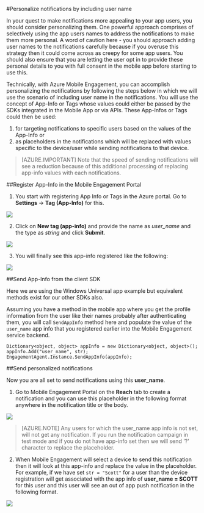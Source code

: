 <properties 
    pageTitle="Send personalized notification with Azure Mobile Engagement" 
    description="How to send personalized notifications by including user profile information in the notifications like their names"        
    services="mobile-engagement" 
    documentationCenter="mobile" 
    authors="piyushjo" 
    manager="dwrede" 
    editor="" />

<tags 
    ms.service="mobile-engagement" 
    ms.workload="mobile" 
    ms.tgt_pltfrm="all" 
    ms.devlang="na" 
    ms.topic="article" 
    ms.date="08/19/2016" 
    ms.author="piyushjo" />

#<a name="personalize-notifications-by-including-user-name"></a>Personalize notifications by including user name

In your quest to make notifications more appealing to your app users, you should consider personalizing them. One powerful approach comprises of selectively using the app users names to address the notifications to make them more personal. A word of caution here - you should approach adding user names to the notifications carefully because if you overuse this strategy then it could come across as creepy for some app users. You should also ensure that you are letting the user opt in to provide these personal details to you with full consent in the mobile app before starting to use this. 

Technically, with Azure Mobile Engagement, you can accomplish personalizing the notifications by following the steps below in which we will use the scenario of including user name in the notifications. You will use the concept of App-Info or Tags whose values could either be passed by the SDKs integrated in the Mobile App or via APIs. These App-Infos or Tags could then be used:

1. for targeting notifications to specific users based on the values of the App-Info or 
2. as placeholders in the notifications which will be replaced with values specific to the device/user while sending notifications to that device. 

> [AZURE.IMPORTANT] Note that the speed of sending notifications will see a reduction because of this additional processing of replacing app-info values with each notifications. 

##<a name="register-app-info-in-the-mobile-engagement-portal"></a>Register App-Info in the Mobile Engagement Portal

1) You start with registering App Info or Tags in the Azure portal. Go to **Settings** -> **Tag (App-Info)** for this.  

![][1]  

2) Click on **New tag (app-info)** and provide the name as *user_name* and the type as *string* and click **Submit**. 

![][2]

3) You will finally see this app-info registered like the following:

![][3]

##<a name="send-app-info-from-the-client-sdk"></a>Send App-Info from the client SDK

Here we are using the Windows Universal app example but equivalent methods exist for our other SDKs also. 

Assuming you have a method in the mobile app where you get the profile information from the user like their names probably after authenticating them, you will call `SendAppInfo` method here and populate the value of the `user_name` app info that you registered earlier into the Mobile Engagement service backend. 

    Dictionary<object, object> appInfo = new Dictionary<object, object>();
    appInfo.Add("user_name", str);
    EngagementAgent.Instance.SendAppInfo(appInfo); 

##<a name="send-personalized-notifications"></a>Send personalized notifications

Now you are all set to send notifications using this **user_name**. 

1) Go to Mobile Engagement Portal on the **Reach** tab to create a notification and you can use this placeholder in the following format anywhere in the notification title or the body. 

![][4]  

> [AZURE.NOTE] Any users for which the user_name app info is not set, will not get any notification. If you run the notification campaign in test mode and if you do not have app-info set then we will send '?' character to replace the placeholder. 

2) When Mobile Engagement will select a device to send this notification then it will look at this app-info and replace the value in the placeholder.  
For example, if we have set `str = "Scott"` for a user than the device registration will get associated with the app info of **user_name = SCOTT** for this user and this user will see an out of app push notification in the following format. 

![][5]  

<!-- Images. -->
[1]: ./media/mobile-engagement-send-personalized-notifications/app-info.png
[2]: ./media/mobile-engagement-send-personalized-notifications/create-app-info.png
[3]: ./media/mobile-engagement-send-personalized-notifications/app-info-user-name.png
[4]: ./media/mobile-engagement-send-personalized-notifications/personal-notification.png
[5]: ./media/mobile-engagement-send-personalized-notifications/notification.png

